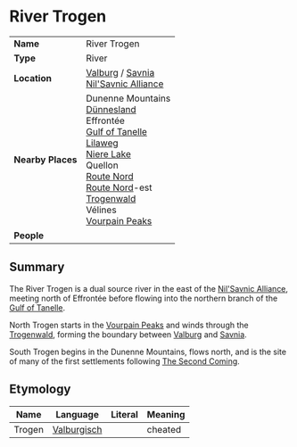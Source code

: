 # River Trogen

|||
| --- | --- |
| **Name** | River Trogen | place.4
| **Type** | River |
| **Location** | [Valburg](../../../civilisations/nilsavnic-alliance/states/valburg.md) / [Savnia](../../../civilisations/nilsavnic-alliance/states/savnia.md)<br>[Nil'Savnic Alliance](../../../civilisations/nilsavnic-alliance/nilsavnic-alliance.md) |
| **Nearby Places** | Dunenne Mountains<br>[Dünnesland](../../settlements/towns/dunnesland.md)<br>Effrontée<br>[Gulf of Tanelle](../seas-bays/gulf-of-tanelle.md)<br>[Lilaweg](../../roads/lilaweg.md)<br>[Niere Lake](niere-lake.md)<br>Quellon<br>[Route Nord](../../roads/route-nord.md)<br>[Route Nord](../../roads/route-nord.md)-est<br>[Trogenwald](../forests/trogenwald.md)<br>Vélines<br>[Vourpain Peaks](../mountains/vourpain-peaks.md) |
| **People** | |

## Summary

The River Trogen is a dual source river in the east of the [Nil'Savnic Alliance](../../../civilisations/nilsavnic-alliance/nilsavnic-alliance.md), meeting north of Effrontée before flowing into the northern branch of the [Gulf of Tanelle](../seas-bays/gulf-of-tanelle.md).

North Trogen starts in the [Vourpain Peaks](../mountains/vourpain-peaks.md) and winds through the [Trogenwald](../forests/trogenwald.md), forming the boundary between [Valburg](../../../civilisations/nilsavnic-alliance/states/valburg.md) and [Savnia](../../../civilisations/nilsavnic-alliance/states/savnia.md).

South Trogen begins in the Dunenne Mountains, flows north, and is the site of many of the first settlements following [The Second Coming](../../../history/events/the-second-coming.md).

## Etymology

| Name | Language | Literal | Meaning | 
| --- | --- | --- | --- |
| Trogen | [Valburgisch](../../../languages/valburgisch.md) || cheated |
